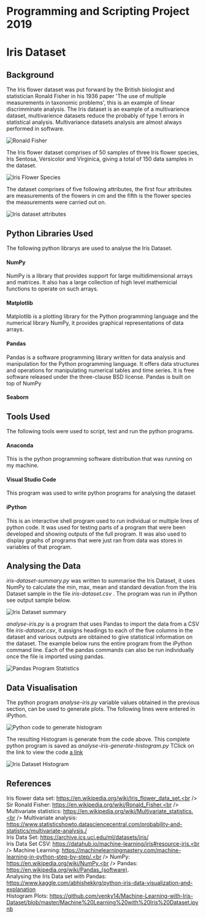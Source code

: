 # Programming and Scripting Project 2019

# Iris Dataset

## Background

The Iris flower dataset was put forward by the British biologist and statistician Ronald Fisher in his 1936 paper 'The use of multiple measurements in taxonomic problems', this is an example of linear discrimminate analysis. The Iris dataset is an example of a multivarience dataset, multivarience datasets reduce the probably of type 1 errors in statistical analysis. Multivariance datasets analysis are almost always performed in software.

![Ronald Fisher](Images/Ronald-Fisher.JPG "Ronald Fisher")

The Iris flower dataset comprises of 50 samples of three Iris flower species, Iris Sentosa, Versicolor and Virginica, giving a total of 150 data samples in the dataset.

![Iris Flower Species](Images/iris-flowers.jpe "Iris Flower Species")

The dataset comprises of five following attributes, the first four attributes are measurements of the flowers in cm and the fifth is the flower species the measurements were carried out on.

![Iris dataset attributes](Images/iris-dataset-attributes.JPG "Iris dataset attributes")

## Python Libraries Used 

The following python librarys are used to analyse the Iris Dataset.<br />
#### NumPy <br />
NumPy is a library that provides support for large multidimensional arrays and matrices. It also has a large collection of high level mathemicial functions to operate on such arrays. 
#### Matplotlib <br />
Matplotlib is a plotting library for the Python programming language and the numerical library NumPy, it provides graphical representations of data arrays.
#### Pandas <br />
Pandas is a software programming library written for data analysis and manipulation for the Python programming language. It offers data structures and operations for manipulating numerical tables and time series. It is free software released under the three-clause BSD license. Pandas is built on top of NumPy
#### Seaborn <br />

## Tools Used

The following tools were used to script, test and run the python programs.

#### Anaconda
This is the python programming software distribution that was running on my machine.

#### Visual Studio Code <br />
This program was used to write python programs for analysing the dataset

#### iPython
This is an interactive shell program used to run individual or multiple lines of python code. It was used for testing parts of a program that were been developed and showing outputs of the full program. It was also used to display graphs of programs that were just ran from data was stores in variables of that program.

## Analysing the Data

_iris-dataset-summary.py_ was written to summarise the Iris Dataset, it uses NumPy to calculate the min, max, mean and standard devation from the Iris Dataset sample in the file _iris-dataset.csv_ . The program was run in iPython see output sample below.

![Iris Dataset summary](Images/iris-summary.JPG "Iris Dataset summary")

_analyse-iris.py_ is a program that uses Pandas to import the data from a CSV file _iris-dataset.csv_, it assigns headings to each of the five columns in the dataset and various outputs are obtained to give statistical information on the dataset. The example below runs the entire program from the iPython command line. Each of the pandas commands can also be run individually once the file is imported using pandas.

![Pandas Program Statistics](Images/pandas-stats-iris.JPG "Pandas Program Statistic")

## Data Visualisation

The python program _analyse-iris.py_ variable values obtained in the previous section, can be used to generate plots. The following lines were entered in iPython.

![Python code to generate histogram](Images/iris-histogram-code-iPython.JPG "Python code to generate histogram")

The resulting Histogram is generate from the code above. This complete python program is saved as _analyse-iris-generate-histogram.py_ TClick on the link to view the code [a link](https://github.com/user/repo/blob/branch/other_file.md)

![Iris Dataset Histogram](Images/iris-histogram.JPG "Iris Dataset Histogram")

## References

Iris flower data set: https://en.wikipedia.org/wiki/Iris_flower_data_set.<br />
Sir Ronald Fisher: https://en.wikipedia.org/wiki/Ronald_Fisher.<br />
Multivariate statistics: https://en.wikipedia.org/wiki/Multivariate_statistics.<br />
Multivariate analysis: https://www.statisticshowto.datasciencecentral.com/probability-and-statistics/multivariate-analysis./<br />
Iris Data Set: https://archive.ics.uci.edu/ml/datasets/iris/<br />
Iris Data Set CSV: https://datahub.io/machine-learning/iris#resource-iris.<br />
Machine Learning: https://machinelearningmastery.com/machine-learning-in-python-step-by-step/.<br />
NumPy: https://en.wikipedia.org/wiki/NumPy.<br />
Pandas: https://en.wikipedia.org/wiki/Pandas_(software). <br />
Analysing the Iris Data set with Pandas: https://www.kaggle.com/abhishekkrg/python-iris-data-visualization-and-explanation <br />
Histogram Plots: https://github.com/venky14/Machine-Learning-with-Iris-Dataset/blob/master/Machine%20Learning%20with%20Iris%20Dataset.ipynb <br />


